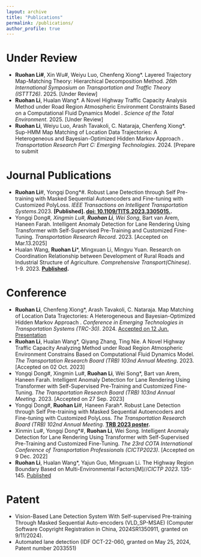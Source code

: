```yaml
---
layout: archive
title: "Publications"
permalink: /publications/
author_profile: true
---
```


Under Review
======
* **Ruohan Li#**, Xin Wu#, Weiyu Luo, Chenfeng Xiong*. Layered Trajectory Map-Matching Theory: Hierarchical Decomposition Method. <var>26th International Symposium on Transportation and Traffic Theory (ISTTT26)</var>. 2025. [Under Review]
* **Ruohan Li**, Hualan Wang*. A Novel Highway Traffic Capacity Analysis Method under Road Region Atmospheric Environment Constraints Based on a Computational Fluid Dynamics Model . <var>Science of the Total Environment</var>. 2025. [Under Review]
* **Ruohan Li**, Weiyu Luo, Arash Tavakoli, C. Nataraja, Chenfeng Xiong*. Sup-HMM Map Matching of Location Data Trajectories: A Heterogeneous and Bayesian-Optimized Hidden Markov Approach . <var>Transportation Research Part C: Emerging Technologies</var>. 2024. [Prepare to submit
  
Journal Publications
======
* **Ruohan Li**#, Yongqi Dong*#. Robust Lane Detection through Self Pre-training with Masked Sequential Autoencoders and Fine-tuning with Customized PolyLoss. <var>IEEE Transactions on Intelligent Transportation Systems</var>.2023. **[Published]. [doi: 10.1109/TITS.2023.3305015.](https://ieeexplore.ieee.org/document/10226453).**
* Yongqi Dong#*, Xingmin Lu#, **Ruohan Li**, Wei Song*, Bart van Arem, Haneen Farah. Intelligent Anomaly Detection for Lane Rendering Using Transformer with Self-Supervised Pre-Training and Customized Fine-Tuning. <var>Transportation Research Record</var>. 2023. [Accepted on Mar.13.2025]
* Hualan Wang, **Ruohan Li***, Mingxuan Li, Mingyu Yuan. Research on Coordination Relationship between Development of Rural Roads and Industrial Structure of Agriculture. <var>Comprehensive Transport(Chinese)</var>. 1-9. 2023. **[Published](http://kns.cnki.net/kcms/detail/11.1197.U.20230328.1746.008.html).**

Conference
======
* **Ruohan Li**, Chenfeng Xiong*, Arash Tavakoli, C. Nataraja. Map Matching of Location Data Trajectories: A Heterogeneous and Bayesian-Optimized Hidden Markov Approach . <var>Conference in Emerging Technologies in Transportation Systems (TRC-30)</var>. 2024. [Accepted on 12 Jun. Presentation](https://trc-30.epfl.ch/wp-content/uploads/2024/09/TRC-30_paper_260.pdf)
* **Ruohan Li**, Hualan Wang*, Qiyang Zhang, Ting Nie. A Novel Highway Traffic Capacity Analyzing Method under Road Region Atmospheric Environment Constrains Based on Computational Fluid Dynamics Model. <var>The Transportation Research Board (TRB) 103nd Annual Meeting</var>. 2023. [Accepted on 02 Oct. 2023]
* Yongqi Dong#, Xingmin Lu#, **Ruohan Li**, Wei Song*, Bart van Arem, Haneen Farah. Intelligent Anomaly Detection for Lane Rendering Using Transformer with Self-Supervised Pre-Training and Customized Fine-Tuning. <var>The Transportation Research Board (TRB) 103nd Annual Meeting</var>. 2023. [Accepted on 27 Sep. 2023]
* Yongqi Dong#, **Ruohan Li**#, Haneen Farah*. Robust Lane Detection through Self Pre-training with Masked Sequential Autoencoders and Fine-tuning with Customized PolyLoss. <var>The Transportation Research Board (TRB) 102nd Annual Meeting</var>. **[TRB 2023 poster](https://repository.tudelft.nl/islandora/object/uuid:62690e30-572d-44c2-aa8f-f0b1cb835f29?collection=research).**
* Xinmin Lu#, Yongqi Dong*#, **Ruohan Li**, Wei Song. Intelligent Anomaly Detection for Lane Rendering Using Transformer with Self-Supervised Pre-Training and Customized Fine-Tuning. <var>The 23rd COTA International Conference of Transportation Professionals (CICTP2023)</var>. [Accepted on 9 Dec. 2022]
* **Ruohan Li**, Hualan Wang*, Yajun Guo, Mingxuan Li. The Highway Region Boundary Based on Multi-Environmental Factors[M]//<var>CICTP 2023</var>. 135-145. [Published](https://doi.org/10.1061/9780784484869.014)

Patent
======
* Vision-Based Lane Detection System With Self-supervised Pre-training Through Masked Sequential Auto-encoders (VLD_SP-MSAE) (Computer Software Copyright Registration in China, 2024SR1350911, granted on 9/11/2024).
* Automated lane detection (IDF OCT-22-060, granted on May 25, 2024, Patent number 2033551)
    
